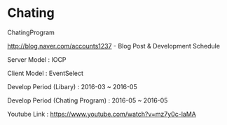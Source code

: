 # Chating
ChatingProgram

http://blog.naver.com/accounts1237 - Blog Post & Development Schedule

Server Model : IOCP

Client Model : EventSelect


Develop Period (Libary) : 2016-03 ~ 2016-05

Develop Period (Chating Program) : 2016-05 ~ 2016-05

Youtube Link : https://www.youtube.com/watch?v=mz7y0c-laMA

